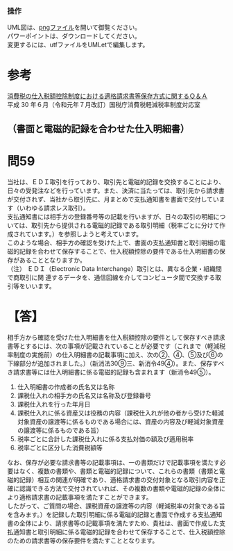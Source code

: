 
### 操作
UML図は、[pngファイル](アクティビティ.png)を開いて御覧ください。  
パワーポイントは、ダウンロードしてください。  
変更するには、utfファイルをUMLetで編集します。  

# 参考
[消費税の仕入税額控除制度における適格請求書等保存方式に関するＱ＆Ａ ](https://www.nta.go.jp/taxes/shiraberu/zeimokubetsu/shohi/keigenzeiritsu/pdf/qa/01-01.pdf)  
平成 30 年６月（令和元年７月改訂）国税庁消費税軽減税率制度対応室  

## （書面と電磁的記録を合わせた仕入明細書）
# 問59
当社は、ＥＤＩ取引を行っており、取引先と電磁的記録を交換することにより、日々の受発注などを行っています。また、決済に当たっては、取引先から請求書が交付されず、当社から取引先に、月まとめで支払通知書を書面で交付しています（いわゆる請求レス取引）。  
 支払通知書には相手方の登録番号等の記載を行いますが、日々の取引の明細については、取引先から提供される電磁的記録である取引明細（税率ごとに分けて作成されています。）を参照しようと考えています。  
このような場合、相手方の確認を受けた上で、書面の支払通知書と取引明細の電磁的記録を合わせて保存することで、仕入税額控除の要件である仕入明細書の保存があることとなりますか。  
（注） ＥＤＩ（Electronic Data Interchange）取引とは、異なる企業・組織間で商取引に関 連するデータを、通信回線を介してコンピュータ間で交換する取引等をいいます。

# 【答】  
相手方から確認を受けた仕入明細書を仕入税額控除の要件として保存すべき請求書等とするには、次の事項が記載されていることが必要です（これまで（軽減税率制度の実施前）の仕入明細書の記載事項に加え、次の②、④、⑤及び⑥の下線部分が追加されました。）（新消法30⑨三、新消令49④）。また、保存すべき請求書等には仕入明細書に係る電磁的記録も含まれます（新消令49⑤）。  

1. 仕入明細書の作成者の氏名又は名称
2. 課税仕入れの相手方の氏名又は名称及び登録番号
3. 課税仕入れを行った年月日
4. 課税仕入れに係る資産又は役務の内容（課税仕入れが他の者から受けた軽減対象資産の譲渡等に係るものである場合には、資産の内容及び軽減対象資産の譲渡等に係るものである旨）
5. 税率ごとに合計した課税仕入れに係る支払対価の額及び適用税率
6. 税率ごとに区分した消費税額等  

なお、保存が必要な請求書等の記載事項は、一の書類だけで記載事項を満たす必要はなく、複数の書類や、書類と電磁的記録について、これらの書類（書類と電磁的記録）相互の関連が明確であり、適格請求書の交付対象となる取引内容を正確に認識できる方法で交付されていれば、その複数の書類や電磁的記録の全体により適格請求書の記載事項を満たすことができます。  
したがって、ご質問の場合、課税資産の譲渡等の内容（軽減税率の対象である旨を含みます。）を記録した取引明細に係る電磁的記録と書面で作成する支払通知書の全体により、請求書等の記載事項を満たすため、貴社は、書面で作成した支払通知書と取引明細に係る電磁的記録を合わせて保存することで、仕入税額控除のための請求書等の保存要件を満たすこととなります。  
